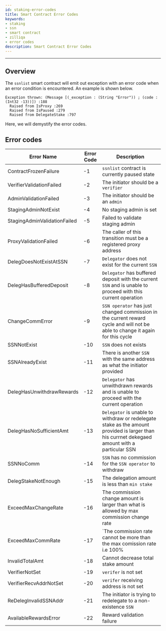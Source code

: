 ```yaml
---
id: staking-error-codes
title: Smart Contract Error Codes
keywords: 
- staking
- ssn
- smart contract
- zilliqa	
- error codes
description: Smart Contract Error Codes
---
```

---

## Overview

The `ssnlist` smart contract will emit out exception with an error code when an error condition is encountered. An example is shown below.
```
Exception thrown: (Message [(_exception : (String "Error")) ; (code : (Int32 -13))]) :188
  Raised from IsProxy :269
  Raised from IsPaused :279
  Raised from DelegateStake :797
```
Here, we will demystify the error codes.

## Error codes

| Error Name | Error Code | Description |
| ---------- | ---------- | ----------- | 
| ContractFrozenFailure | -1 | `ssnlist` contract is currently paused state | 
| VerifierValidationFailed | -2 | The initiator should be a `verifier` | 
| AdminValidationFailed | -3 | The initiator should be an `admin` | 
| StagingAdminNotExist | -4 | No staging admin is set |
| StagingAdminValidationFailed | -5 | Failed to validate staging admin |
| ProxyValidationFailed | -6 | The caller of this transition must be a registered proxy address | 
| DelegDoesNotExistAtSSN | -7 | `Delegator` does not exist for the current `SSN` | 
| DelegHasBufferedDeposit | -8 | `Delegator` has buffered deposit with the current `SSN` and is unable to proceed with this current operation | 
| ChangeCommError | -9 | `SSN operator` has just changed commission in the current reward cycle and will not be able to change it again for this cycle | 
| SSNNotExist | -10 | `SSN` does not exists | 
| SSNAlreadyExist | -11 | There is another `SSN` with the same address as what the initiator provided | 
| DelegHasUnwithdrawRewards | -12 | `Delegator` has unwithdrawn rewards and is unable to proceed with the current operation | 
| DelegHasNoSufficientAmt | -13 | `Delegator` is unable to withdraw or redelegate stake as the amount provided is larger than his currnet dekegaed amount with a particular SSN | 
| SSNNoComm | -14 | `SSN` has no commission for the `SSN operator` to withdraw | 
| DelegStakeNotEnough | -15 | The delegation amount is less than `min stake` | 
| ExceedMaxChangeRate | -16 | The commission change amount is larger than what is allowed by max commission change rate | 
| ExceedMaxCommRate | -17 | `The commission rate cannot be more than the max comission rate i.e 100% | 
| InvalidTotalAmt | -18 | Cannot decrease total stake amount | 
| VerifierNotSet | -19 | `verifer` is not set | 
| VerifierRecvAddrNotSet | -20 | `verifer` receiving address is not set | 
| ReDelegInvalidSSNAddr | -21 | The initiator is trying to redelegate to a non-existence `SSN` | 
| AvailableRewardsError | -22 | Reward validation failure |

